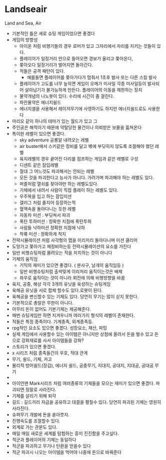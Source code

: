 # Landseair
Land and Sea, Air

- 기본적인 틀은 세로 슈팅 게임이었으면 좋겠다
- 게임의 방향성
    - 아이온 처럼 비행기들의 경우 로머가 있고 그자리에서 자리를 지키는 것들이 있다.
    - 플레이어가 일정거리 안으로 들어오면 경보가 울리고 쫒아온다,
    - 쫒아오다 일정거리가 벌어지면 돌아간다.
    - 적들은 공격 패턴이 있다.
        - 예를들면 플레이어를 쫒아가다가 멈춰서 1초후 발사 또는 다른 스킬 발사
    - 플레이어가 고도를 너무 높히면 게임이 오메가 미사일 각종 미사일등이 발사되어 살아남기가 불가능하게 만든다. 플레이어의 이동을 제한하는 장치
    - 물약개념의 나노봇이 있다. 수리에 시간이 좀 걸린다.
    - 파란물약은 에너지쉴드
    - 에너지셀을 사용해서 레이저무기에 사영하기도 하지만 에너지쉴드로도 사용한다
- 마리오 같이 하나의 테마가 있는 월드가 있고 그 
- 주인공은 해적이기 때문에 약탈당한 물건이나 의뢰받은 보물을 훔쳐온다
- 특이한 레벨이 있으면 좋겠다.
    - sky adventure 공룡알 내려오는 레벨
    - air buster에서 스키같은 장비를 달고 벾에 부딧히지 않도록 조절해야 했던 레벨
    - 육지레벨의 경우 끝어진 다리를 점프하는 게임과 같은 레벨로 구성
    - 디센트 같은 잠입레벨
    - 절대 그 어느것도 파괴해서는 안되는 레벨
    - 모든 것을 파괴한다고 능사가 아니다. 가려가며 파괴해야 하는 레벨도 있다.
    - 퍼즐처럼 열쇠를 찾아야만 하는 레벨도있다.
    - 기체에서 내려서 사람이 직접 플레이 하는 레벨도 있다.
    - 우주복을 입고 하는 잠입미션
    - 갤러그 처럼 줄지어 등장하는적
    - 혈액속을 돌아다니는 듯한 레벨
    - 자동차 미션 : 부딧쳐서 파괴
    - 폭탄 투하미션 : 정확한 지점에 폭탄투하
    - 사람들 낙하미션 정확한 지점에 낙하
    - 착륙 미션 : 정확하게 착지
- 전략시뮬레이션 처럼 사각형의 맵을 이리저리 돌아다니며 미션 클리어
- 도망가고 쫒아가고 재정비하는등 전략시뮬레이션의 요소를 가진다
- 일반 비행슈팅처럼 몰려오는 적을 처치하는 것이 아니다
- 기체의 움직임
    - 기믹의 재미가 있으면 좋겠다. ( 분사구, 날개의 움직임등 )
    - 일반 비행슈팅처럼 촐싹맞게 이리저리 움직이는것은 배제
    - 좌우로 움직이는 것이 아니라 회전에 의해 비행방향을 바꿈 
- 육지, 공중, 해상 각각 3개의 유닛을 육성하는 슈팅게임
- 육해공 유닛을 서로 합체 할수도 있다.로봇이 된다.
- 육해공을 변신할수 있는 기체도 있다. 당연히 무기는 많이 싣지 못한다.
- 기본적으로 총알은 무한이 아니다.
- 아무리 돈이 없어도 기본기체는 제공해준다.
- 매번 슈팅게임만 하면 지겨우니까 여러가지 형식의 레벨이 존재한다.
- 적들은 특정 종족이다. 기계종족, 외계종족등.
- rpg적인 요소도 있으면 좋겠다. 성장요소, 재산, 파밍
- 실제 게임에서 사용할수 있는 아이템은 아니지만 상점에 올려서 돈을 벌수 있고 돈으로 강화재료를 사서 아이템들을 강화?
- 스토리가 있으면 좋겠다.
- x 시리즈 처럼 종족들간의 우호, 적대 관계
- 무기, 쉴드, 기체, 카고
- 물리적 방어쉴드(장갑), 에너지 쉴드, 공중무기, 지대지, 공대지, 지대공, 공대공 무기
- 
- 아이언맨 Mark시리즈 처럼 여러종류의 기체들을 모으는 재미가 있으면 좋겠다. 파괴되면 정말로 사라진다.
- 기체를 살리기 위해 퇴각
- 길드 : 길드끼리 자금을 공유하고 대결을 펼칠수 있다. 당연히 파괴된 기체는 영원히 사라진다.
- 슈퍼무기 개발에 돈을 쏟아붓자.
- 진행속도를 조절할수 있다.
- 외계로 가는 관문도 있다. 
- 매일 매일 새로운 세계를 탐험하는 흥미 진진함을 주고싶다.
- 적군과 플레이어의 기체는 동일하다
- 적군을 파괴하고 무기나 탄환을 얻을수 있다
- 적군 파괴시 나오는 아이템을 먹어야 나중에 돈으로 바꿔준다
